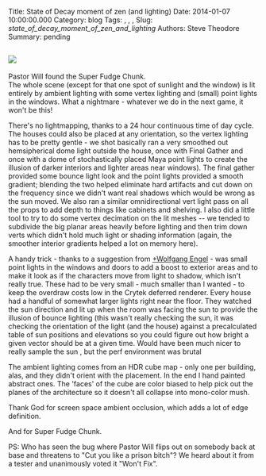 Title: State of Decay moment of zen  (and lighting)
Date: 2014-01-07 10:00:00.000
Category: blog
Tags: , , , 
Slug: _state_of_decay_moment_of_zen_and_lighting_
Authors: Steve Theodore
Summary: pending

[![](http://1.bp.blogspot.com/-Y1CcBO5iyig/UsujMjcxTRI/AAAAAAAAPCc/dIyL6T-pZQY/s1600/home_07.png)](http://1.bp.blogspot.com/-Y1CcBO5iyig/UsujMjcxTRI/AAAAAAAAPCc/dIyL6T-pZQY/s1600/home_07.png)  
---  
Pastor Will found the Super Fudge Chunk.    
The whole scene (except for that one spot of sunlight and the window) is lit entirely by ambient lighting with some vertex lighting and (small) point lights in the windows. What a nightmare - whatever we do in the next game, it won't be this!  
  
There's no lightmapping, thanks to a 24 hour continuous time of day cycle.  The houses could also be placed at any orientation, so the vertex lighting has to be pretty gentle - we shot basically ran a very smoothed out hemsipherical dome light outside the house, once with Final Gather and once with a dome of stochastically placed Maya point lights to create the illusion of darker interiors and lighter areas near windows). The final gather provided some bounce light look and the point lights provided a smooth gradient; blending the two helped eliminate hard artifacts and cut down on the frequency since we didn't want real shadows which would be wrong as the sun moved.   We also ran a similar omnidirectional vert light pass on all the props to add depth to things like cabinets and shelving. I also did a little tool to try to do some vertex decimation on the lit meshes -- we tended to subdivide the big planar areas heavily before lighting and then trim down verts which didn't hold much light or shading information (again, the smoother interior gradients helped a lot on memory here).   
  
A handy trick - thanks to a suggestion from [+Wolfgang Engel](https://plus.google.com/113049613359148049737)  \- was small point lights in the windows and doors to add a boost to exterior areas and to make it look as if the characters move from light to shadow, which isn't really true.  These had to be very small - much smaller than I wanted - to keep the overdraw costs low in the Crytek deferred renderer. Every house had a handful of somewhat larger lights right near the floor. They watched the sun direction and lit up when the room was facing the sun to provide the illusion of bounce lighting (this wasn't really checking the sun, it was checking the orientation of the light (and the house) against a precalculated table of sun positions and elevations so you could figure out how bright a given vector should be at a given time. Would have been much nicer to really sample the sun , but the perf environment was brutal  
  
The ambient lighting comes from an HDR cube map -  only one per building, alas, and they didn't orient with the placement.  In the end I hand painted abstract ones.  The 'faces' of the cube are color biased to help pick out the planes of the architecture so it doesn't all collapse into mono-color mush.   
  
Thank God for screen space ambient occlusion, which adds a lot of edge definition.   
  
And for Super Fudge Chunk.  
  
PS: Who has seen the bug where Pastor Will flips out on somebody back at base and threatens to "Cut you like a prison bitch"?  We heard about it from a tester and unanimously voted it "Won't Fix".  
  
  


